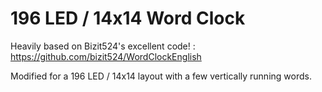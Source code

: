# 196 LED / 14x14 Word Clock

Heavily based on Bizit524's excellent code! : https://github.com/bizit524/WordClockEnglish

Modified for a 196 LED / 14x14 layout with a few vertically running words.



